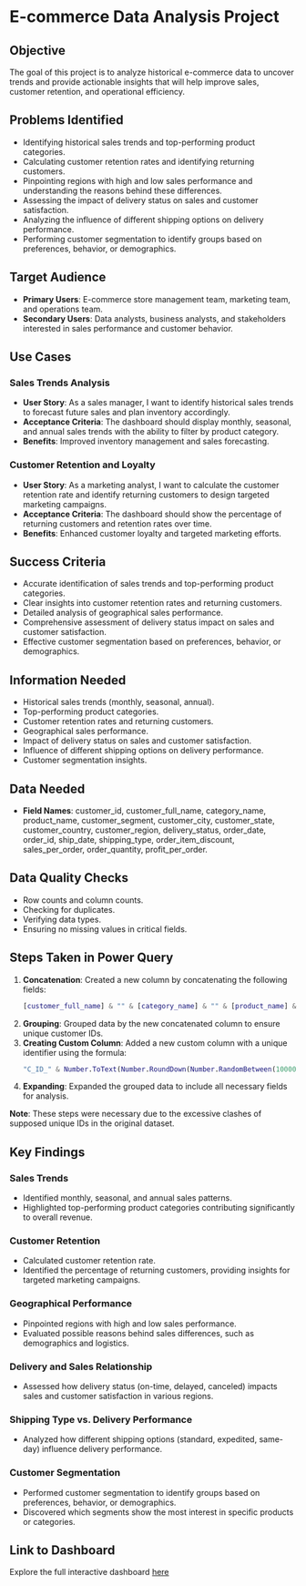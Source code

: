# E-commerce Data Analysis Project

## Objective
The goal of this project is to analyze historical e-commerce data to uncover trends and provide actionable insights that will help improve sales, customer retention, and operational efficiency.

## Problems Identified
- Identifying historical sales trends and top-performing product categories.
- Calculating customer retention rates and identifying returning customers.
- Pinpointing regions with high and low sales performance and understanding the reasons behind these differences.
- Assessing the impact of delivery status on sales and customer satisfaction.
- Analyzing the influence of different shipping options on delivery performance.
- Performing customer segmentation to identify groups based on preferences, behavior, or demographics.

## Target Audience
- **Primary Users**: E-commerce store management team, marketing team, and operations team.
- **Secondary Users**: Data analysts, business analysts, and stakeholders interested in sales performance and customer behavior.

## Use Cases
### Sales Trends Analysis
- **User Story**: As a sales manager, I want to identify historical sales trends to forecast future sales and plan inventory accordingly.
- **Acceptance Criteria**: The dashboard should display monthly, seasonal, and annual sales trends with the ability to filter by product category.
- **Benefits**: Improved inventory management and sales forecasting.

### Customer Retention and Loyalty
- **User Story**: As a marketing analyst, I want to calculate the customer retention rate and identify returning customers to design targeted marketing campaigns.
- **Acceptance Criteria**: The dashboard should show the percentage of returning customers and retention rates over time.
- **Benefits**: Enhanced customer loyalty and targeted marketing efforts.

## Success Criteria
- Accurate identification of sales trends and top-performing product categories.
- Clear insights into customer retention rates and returning customers.
- Detailed analysis of geographical sales performance.
- Comprehensive assessment of delivery status impact on sales and customer satisfaction.
- Effective customer segmentation based on preferences, behavior, or demographics.

## Information Needed
- Historical sales trends (monthly, seasonal, annual).
- Top-performing product categories.
- Customer retention rates and returning customers.
- Geographical sales performance.
- Impact of delivery status on sales and customer satisfaction.
- Influence of different shipping options on delivery performance.
- Customer segmentation insights.

## Data Needed
- **Field Names**: customer_id, customer_full_name, category_name, product_name, customer_segment, customer_city, customer_state, customer_country, customer_region, delivery_status, order_date, order_id, ship_date, shipping_type, order_item_discount, sales_per_order, order_quantity, profit_per_order.

## Data Quality Checks
- Row counts and column counts.
- Checking for duplicates.
- Verifying data types.
- Ensuring no missing values in critical fields.

## Steps Taken in Power Query
1. **Concatenation**: Created a new column by concatenating the following fields:
   ```m
   [customer_full_name] & "" & [category_name] & "" & [product_name] & "" & [customer_segment] & "" & [customer_city] & "_" & [customer_state]
   ```
2. **Grouping**: Grouped data by the new concatenated column to ensure unique customer IDs.
3. **Creating Custom Column**: Added a new custom column with a unique identifier using the formula:
   ```m
   "C_ID_" & Number.ToText(Number.RoundDown(Number.RandomBetween(100000, 999999)))
   ```
4. **Expanding**: Expanded the grouped data to include all necessary fields for analysis.

**Note**: These steps were necessary due to the excessive clashes of supposed unique IDs in the original dataset.

## Key Findings
### Sales Trends
- Identified monthly, seasonal, and annual sales patterns.
- Highlighted top-performing product categories contributing significantly to overall revenue.

### Customer Retention
- Calculated customer retention rate.
- Identified the percentage of returning customers, providing insights for targeted marketing campaigns.

### Geographical Performance
- Pinpointed regions with high and low sales performance.
- Evaluated possible reasons behind sales differences, such as demographics and logistics.

### Delivery and Sales Relationship
- Assessed how delivery status (on-time, delayed, canceled) impacts sales and customer satisfaction in various regions.

### Shipping Type vs. Delivery Performance
- Analyzed how different shipping options (standard, expedited, same-day) influence delivery performance.

### Customer Segmentation
- Performed customer segmentation to identify groups based on preferences, behavior, or demographics.
- Discovered which segments show the most interest in specific products or categories.


## Link to Dashboard
Explore the full interactive dashboard [here](https://app.powerbi.com/view?r=eyJrIjoiYWM1ZjJjN2MtOGUxNi00MDk1LWFlNjUtMWYwNTJjMmIwMGZkIiwidCI6IjUxN2QzNTAyLTI5MDEtNGRlMi1hODdiLTk1YzUwN2E5YTA4OCJ9)

